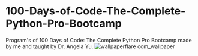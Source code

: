 # 100-Days-of-Code-The-Complete-Python-Pro-Bootcamp
Program's of 100 Days of Code: The Complete Python Pro Bootcamp made by me and taught by Dr. Angela Yu.
![wallpaperflare com_wallpaper](https://user-images.githubusercontent.com/77437944/160279626-05d2af93-704b-4dcc-ab86-43f490f29d01.jpg)
